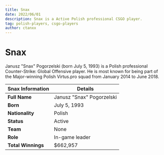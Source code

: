 ```yaml
---
title: Snax
date: 2022/06/01
description: Snax is a Active Polish professional CSGO player.
tag: polish-players, csgo-players
author: ctanxx
---
```


# Snax

Janusz "Snax" Pogorzelski (born July 5, 1993) is a Polish professional Counter-Strike: Global Offensive player. He is most known for being part of the Major-winning Polish Virtus.pro squad from January 2014 to June 2018.

| **Snax Information** | **Details**               |
| -------------------- | ------------------------- |
| **Full Name**        | Janusz "Snax" Pogorzelski |
| **Born**             | July 5, 1993              |
| **Nationality**      | Polish                    |
| **Status**           | Active                    |
| **Team**             | None	                   |
| **Role**             | In-game leader            |
| **Total Winnings**   | $662,957                  |